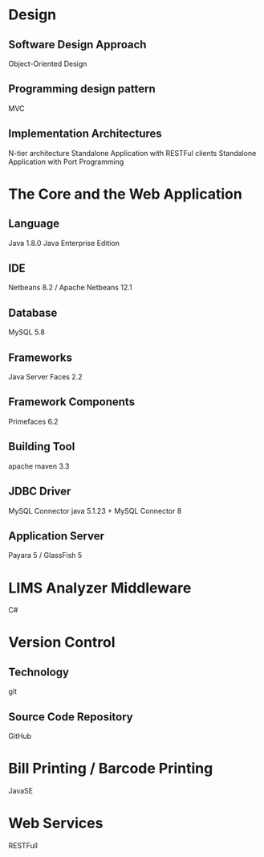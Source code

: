 # Design
## Software Design Approach 
Object-Oriented Design

## Programming design pattern
MVC

## Implementation Architectures
N-tier architecture
Standalone Application with RESTFul clients
Standalone Application with Port Programming

# The Core and the Web Application

## Language
Java 1.8.0
Java Enterprise Edition

## IDE
Netbeans 8.2 / Apache Netbeans 12.1

## Database
MySQL 5.8

## Frameworks
Java Server Faces 2.2

## Framework Components
Primefaces 6.2

## Building Tool
apache maven 3.3

## JDBC Driver
MySQL Connector java 5.1.23 + MySQL Connector 8

## Application Server
Payara 5 / GlassFish 5


# LIMS Analyzer Middleware
C#

# Version Control
## Technology
git

## Source Code Repository
GitHub

# Bill Printing / Barcode Printing
JavaSE

# Web Services
RESTFull





